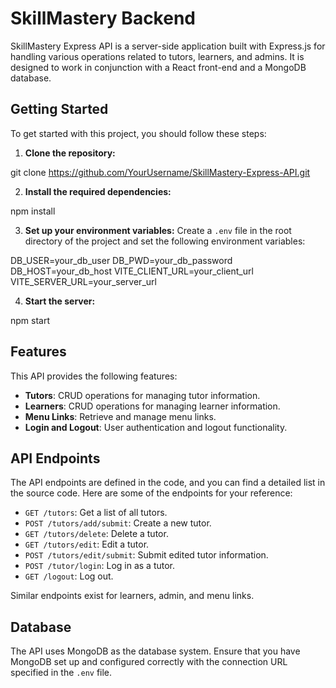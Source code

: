 # SkillMastery Backend

SkillMastery Express API is a server-side application built with Express.js for handling various operations related to tutors, learners, and admins. It is designed to work in conjunction with a React front-end and a MongoDB database.

## Getting Started

To get started with this project, you should follow these steps:

1. **Clone the repository:** 

git clone https://github.com/YourUsername/SkillMastery-Express-API.git


2. **Install the required dependencies:**

npm install


3. **Set up your environment variables:**
Create a `.env` file in the root directory of the project and set the following environment variables:

DB_USER=your_db_user
DB_PWD=your_db_password
DB_HOST=your_db_host
VITE_CLIENT_URL=your_client_url
VITE_SERVER_URL=your_server_url


4. **Start the server:**

npm start


## Features

This API provides the following features:

- **Tutors**: CRUD operations for managing tutor information.
- **Learners**: CRUD operations for managing learner information.
- **Menu Links**: Retrieve and manage menu links.
- **Login and Logout**: User authentication and logout functionality.

## API Endpoints

The API endpoints are defined in the code, and you can find a detailed list in the source code. Here are some of the endpoints for your reference:

- `GET /tutors`: Get a list of all tutors.
- `POST /tutors/add/submit`: Create a new tutor.
- `GET /tutors/delete`: Delete a tutor.
- `GET /tutors/edit`: Edit a tutor.
- `POST /tutors/edit/submit`: Submit edited tutor information.
- `POST /tutor/login`: Log in as a tutor.
- `GET /logout`: Log out.

Similar endpoints exist for learners, admin, and menu links.

## Database

The API uses MongoDB as the database system. Ensure that you have MongoDB set up and configured correctly with the connection URL specified in the `.env` file.




